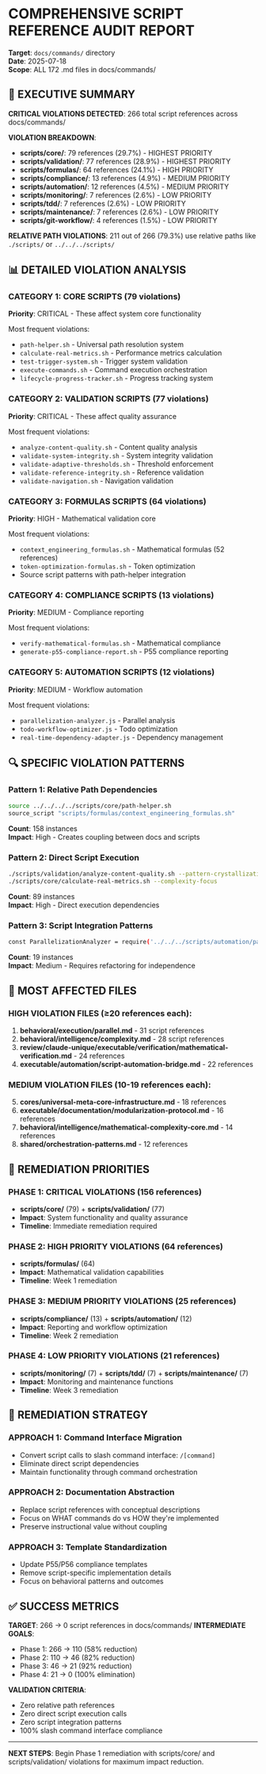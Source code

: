 # COMPREHENSIVE SCRIPT REFERENCE AUDIT REPORT
**Target**: `docs/commands/` directory  
**Date**: 2025-07-18  
**Scope**: ALL 172 .md files in docs/commands/  

## 🎯 EXECUTIVE SUMMARY

**CRITICAL VIOLATIONS DETECTED**: 266 total script references across docs/commands/

**VIOLATION BREAKDOWN**:
- **scripts/core/**: 79 references (29.7%) - HIGHEST PRIORITY
- **scripts/validation/**: 77 references (28.9%) - HIGHEST PRIORITY  
- **scripts/formulas/**: 64 references (24.1%) - HIGH PRIORITY
- **scripts/compliance/**: 13 references (4.9%) - MEDIUM PRIORITY
- **scripts/automation/**: 12 references (4.5%) - MEDIUM PRIORITY
- **scripts/monitoring/**: 7 references (2.6%) - LOW PRIORITY
- **scripts/tdd/**: 7 references (2.6%) - LOW PRIORITY
- **scripts/maintenance/**: 7 references (2.6%) - LOW PRIORITY  
- **scripts/git-workflow/**: 4 references (1.5%) - LOW PRIORITY

**RELATIVE PATH VIOLATIONS**: 211 out of 266 (79.3%) use relative paths like `./scripts/` or `../../../scripts/`

## 📊 DETAILED VIOLATION ANALYSIS

### **CATEGORY 1: CORE SCRIPTS (79 violations)**
**Priority**: CRITICAL - These affect system core functionality

Most frequent violations:
- `path-helper.sh` - Universal path resolution system
- `calculate-real-metrics.sh` - Performance metrics calculation
- `test-trigger-system.sh` - Trigger system validation
- `execute-commands.sh` - Command execution orchestration
- `lifecycle-progress-tracker.sh` - Progress tracking system

### **CATEGORY 2: VALIDATION SCRIPTS (77 violations)**  
**Priority**: CRITICAL - These affect quality assurance

Most frequent violations:
- `analyze-content-quality.sh` - Content quality analysis
- `validate-system-integrity.sh` - System integrity validation
- `validate-adaptive-thresholds.sh` - Threshold enforcement
- `validate-reference-integrity.sh` - Reference validation
- `validate-navigation.sh` - Navigation validation

### **CATEGORY 3: FORMULAS SCRIPTS (64 violations)**
**Priority**: HIGH - Mathematical validation core

Most frequent violations:
- `context_engineering_formulas.sh` - Mathematical formulas (52 references)
- `token-optimization-formulas.sh` - Token optimization
- Source script patterns with path-helper integration

### **CATEGORY 4: COMPLIANCE SCRIPTS (13 violations)**
**Priority**: MEDIUM - Compliance reporting

Most frequent violations:
- `verify-mathematical-formulas.sh` - Mathematical compliance
- `generate-p55-compliance-report.sh` - P55 compliance reporting

### **CATEGORY 5: AUTOMATION SCRIPTS (12 violations)**
**Priority**: MEDIUM - Workflow automation

Most frequent violations:
- `parallelization-analyzer.js` - Parallel analysis
- `todo-workflow-optimizer.js` - Todo optimization
- `real-time-dependency-adapter.js` - Dependency management

## 🔍 SPECIFIC VIOLATION PATTERNS

### **Pattern 1: Relative Path Dependencies**
```bash
source ../../../../scripts/core/path-helper.sh
source_script "scripts/formulas/context_engineering_formulas.sh"
```
**Count**: 158 instances  
**Impact**: High - Creates coupling between docs and scripts

### **Pattern 2: Direct Script Execution**
```bash
./scripts/validation/analyze-content-quality.sh --pattern-crystallization
./scripts/core/calculate-real-metrics.sh --complexity-focus
```
**Count**: 89 instances  
**Impact**: High - Direct execution dependencies

### **Pattern 3: Script Integration Patterns**
```bash
const ParallelizationAnalyzer = require('../../../scripts/automation/parallelization-analyzer.js');
```
**Count**: 19 instances  
**Impact**: Medium - Requires refactoring for independence

## 📁 MOST AFFECTED FILES

### **HIGH VIOLATION FILES (≥20 references each)**:

1. **behavioral/execution/parallel.md** - 31 script references
2. **behavioral/intelligence/complexity.md** - 28 script references  
3. **review/claude-unique/executable/verification/mathematical-verification.md** - 24 references
4. **executable/automation/script-automation-bridge.md** - 22 references

### **MEDIUM VIOLATION FILES (10-19 references each)**:

5. **cores/universal-meta-core-infrastructure.md** - 18 references
6. **executable/documentation/modularization-protocol.md** - 16 references
7. **behavioral/intelligence/mathematical-complexity-core.md** - 14 references
8. **shared/orchestration-patterns.md** - 12 references

## 🎯 REMEDIATION PRIORITIES

### **PHASE 1: CRITICAL VIOLATIONS (156 references)**
- **scripts/core/** (79) + **scripts/validation/** (77)
- **Impact**: System functionality and quality assurance
- **Timeline**: Immediate remediation required

### **PHASE 2: HIGH PRIORITY VIOLATIONS (64 references)**
- **scripts/formulas/** (64)
- **Impact**: Mathematical validation capabilities
- **Timeline**: Week 1 remediation

### **PHASE 3: MEDIUM PRIORITY VIOLATIONS (25 references)**
- **scripts/compliance/** (13) + **scripts/automation/** (12)
- **Impact**: Reporting and workflow optimization
- **Timeline**: Week 2 remediation  

### **PHASE 4: LOW PRIORITY VIOLATIONS (21 references)**
- **scripts/monitoring/** (7) + **scripts/tdd/** (7) + **scripts/maintenance/** (7)
- **Impact**: Monitoring and maintenance functions
- **Timeline**: Week 3 remediation

## 🔄 REMEDIATION STRATEGY

### **APPROACH 1: Command Interface Migration**
- Convert script calls to slash command interface: `/[command]`
- Eliminate direct script dependencies
- Maintain functionality through command orchestration

### **APPROACH 2: Documentation Abstraction**
- Replace script references with conceptual descriptions
- Focus on WHAT commands do vs HOW they're implemented
- Preserve instructional value without coupling

### **APPROACH 3: Template Standardization**
- Update P55/P56 compliance templates
- Remove script-specific implementation details
- Focus on behavioral patterns and outcomes

## ✅ SUCCESS METRICS

**TARGET**: 266 → 0 script references in docs/commands/
**INTERMEDIATE GOALS**:
- Phase 1: 266 → 110 (58% reduction)
- Phase 2: 110 → 46 (82% reduction)  
- Phase 3: 46 → 21 (92% reduction)
- Phase 4: 21 → 0 (100% elimination)

**VALIDATION CRITERIA**:
- Zero relative path references
- Zero direct script execution calls
- Zero script integration patterns
- 100% slash command interface compliance

---

**NEXT STEPS**: Begin Phase 1 remediation with scripts/core/ and scripts/validation/ violations for maximum impact reduction.